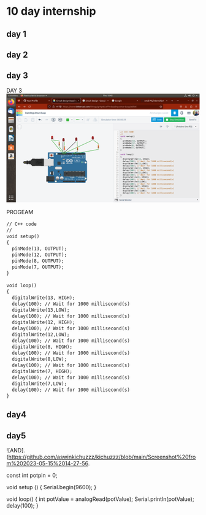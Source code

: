  # 10 day internship
## day 1
## day 2
## day 3


DAY 3
![NO IMAGE](https://github.com/aswinkichuzzz/kichuzzz/blob/main/Screenshot%20from%202023-05-11%2015-42-55.png)

PROGEAM
```
// C++ code
//
void setup()
{
  pinMode(13, OUTPUT);
  pinMode(12, OUTPUT);
  pinMode(8, OUTPUT);
  pinMode(7, OUTPUT);
}

void loop()
{
  digitalWrite(13, HIGH);
  delay(100); // Wait for 1000 millisecond(s)
  digitalWrite(13,LOW);
  delay(100); // Wait for 1000 millisecond(s)
  digitalWrite(12, HIGH);
  delay(100); // Wait for 1000 millisecond(s)
  digitalWrite(12,LOW);
  delay(100); // Wait for 1000 millisecond(s)
  digitalWrite(8, HIGH);
  delay(100); // Wait for 1000 millisecond(s)
  digitalWrite(8,LOW);
  delay(100); // Wait for 1000 millisecond(s)
  digitalWrite(7, HIGH);
  delay(100); // Wait for 1000 millisecond(s)
  digitalWrite(7,LOW);
  delay(100); // Wait for 1000 millisecond(s)
}

```
## day4

## day5
![AND].(https://github.com/aswinkichuzzz/kichuzzz/blob/main/Screenshot%20from%202023-05-15%2014-27-56.

const int potpin = 0;

void setup () {
  Serial.begin(9600);
}

void loop() {
  int potValue = analogRead(potValue);
  Serial.println(potValue);
  delay(100);
}

